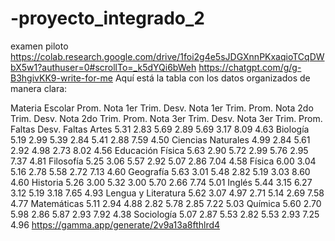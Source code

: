 # -proyecto_integrado_2
examen piloto
https://colab.research.google.com/drive/1foi2g4e5sJDGXnnPKxaqioTCqDWbX5w1?authuser=0#scrollTo=_k5dYQi6bWeh
https://chatgpt.com/g/g-B3hgivKK9-write-for-me
Aquí está la tabla con los datos organizados de manera clara:

Materia Escolar	Prom. Nota 1er Trim.	Desv. Nota 1er Trim.	Prom. Nota 2do Trim.	Desv. Nota 2do Trim.	Prom. Nota 3er Trim.	Desv. Nota 3er Trim.	Prom. Faltas	Desv. Faltas
Artes	5.31	2.83	5.69	2.89	5.69	3.17	8.09	4.63
Biología	5.19	2.99	5.39	2.84	5.41	2.88	7.59	4.50
Ciencias Naturales	4.99	2.84	5.61	2.92	4.98	2.73	8.02	4.56
Educación Física	5.63	2.90	5.72	2.99	5.76	2.95	7.37	4.81
Filosofía	5.25	3.06	5.57	2.92	5.07	2.86	7.04	4.58
Física	6.00	3.04	5.16	2.78	5.58	2.72	7.13	4.60
Geografía	5.63	3.01	5.48	2.82	5.19	3.03	8.60	4.60
Historia	5.26	3.00	5.32	3.00	5.70	2.66	7.74	5.01
Inglés	5.44	3.15	6.27	3.12	5.19	3.18	7.65	4.93
Lengua y Literatura	5.62	3.07	4.97	2.71	5.14	2.69	7.58	4.77
Matemáticas	5.11	2.94	4.88	2.82	5.78	2.85	7.22	5.03
Química	5.60	2.70	5.98	2.86	5.87	2.93	7.92	4.38
Sociología	5.07	2.87	5.53	2.82	5.53	2.93	7.25	4.96
https://gamma.app/generate/2v9a13a8fthlrd4
